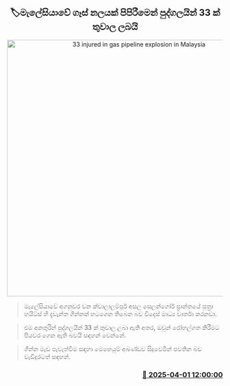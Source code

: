 <p align='center'><b><h2 align='center' title='33 injured in gas pipeline explosion in Malaysia'>🏷මැලේසියාවේ ගෑස් නලයක් පිපිරීමෙන් පුද්ගලයින් 33 ක් තුවාල ලබයි</h2></b></p>
<p align='center'><img src='https://helakuru.sgp1.cdn.digitaloceanspaces.com/esana/images/lib/malesia-fire.jpg' width='600' alt='33 injured in gas pipeline explosion in Malaysia'></p>

> මැලේසියාවේ අගනුවර වන ක්වාලාලම්පූර් අසල සෙලන්ගෝර් ප්‍රාන්තයේ පුත්‍රා හයිට්ස් හි දැවැන්ත ගින්නක් හටගෙන තිබෙන බව විදෙස් මාධ්‍ය වාර්තා කරනවා.

> එම අනතුරින් පුද්ගලයින් 33 ක් තුවාල ලබා ඇති අතර, ඔවුන් රෝහල්ගත කිරීමට පියවර ගෙන ඇති බවයි සඳහන් වෙන්නේ.

> ගින්න මැඩ පැවැත්වීම සඳහා මෙහෙයුම් අඛණ්ඩව සිදුවෙමින් පවතින බව වැඩිදුරටත් සඳහන්.



<h3 align='right'><a href='https://www.helakuru.lk/esana/p/108846/'>📅 2025-04-01 12:00:00</a></h3>
